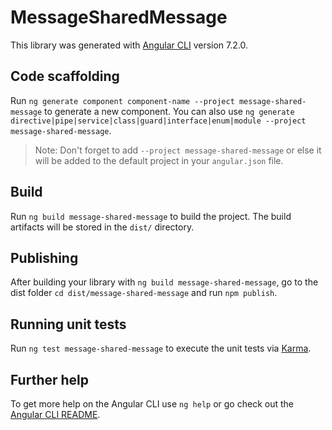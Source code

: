 # MessageSharedMessage

This library was generated with [Angular CLI](https://github.com/angular/angular-cli) version 7.2.0.

## Code scaffolding

Run `ng generate component component-name --project message-shared-message` to generate a new component. You can also use `ng generate directive|pipe|service|class|guard|interface|enum|module --project message-shared-message`.

> Note: Don't forget to add `--project message-shared-message` or else it will be added to the default project in your `angular.json` file.

## Build

Run `ng build message-shared-message` to build the project. The build artifacts will be stored in the `dist/` directory.

## Publishing

After building your library with `ng build message-shared-message`, go to the dist folder `cd dist/message-shared-message` and run `npm publish`.

## Running unit tests

Run `ng test message-shared-message` to execute the unit tests via [Karma](https://karma-runner.github.io).

## Further help

To get more help on the Angular CLI use `ng help` or go check out the [Angular CLI README](https://github.com/angular/angular-cli/blob/master/README.md).

